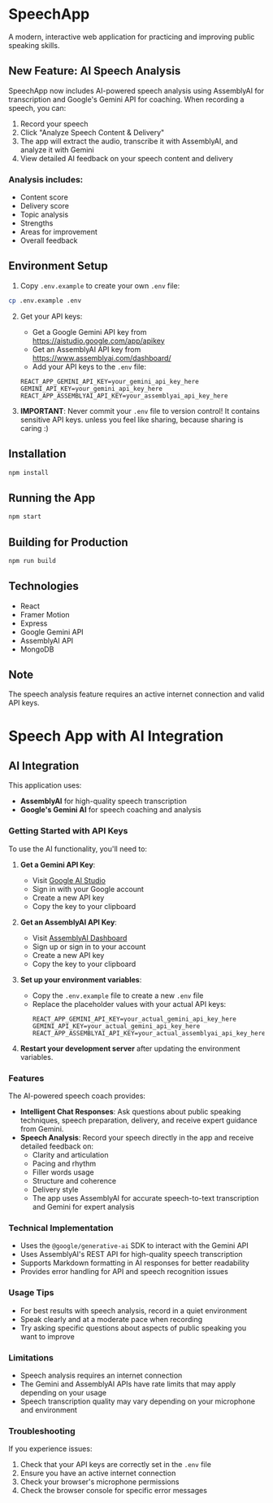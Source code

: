 # SpeechApp

A modern, interactive web application for practicing and improving public speaking skills.

## New Feature: AI Speech Analysis

SpeechApp now includes AI-powered speech analysis using AssemblyAI for transcription and Google's Gemini API for coaching. When recording a speech, you can:

1. Record your speech
2. Click "Analyze Speech Content & Delivery" 
3. The app will extract the audio, transcribe it with AssemblyAI, and analyze it with Gemini
4. View detailed AI feedback on your speech content and delivery

### Analysis includes:
- Content score
- Delivery score
- Topic analysis
- Strengths
- Areas for improvement
- Overall feedback

## Environment Setup

1. Copy `.env.example` to create your own `.env` file:
```bash
cp .env.example .env
```

2. Get your API keys:
   - Get a Google Gemini API key from https://aistudio.google.com/app/apikey
   - Get an AssemblyAI API key from https://www.assemblyai.com/dashboard/
   - Add your API keys to the `.env` file:
   ```
   REACT_APP_GEMINI_API_KEY=your_gemini_api_key_here
   GEMINI_API_KEY=your_gemini_api_key_here
   REACT_APP_ASSEMBLYAI_API_KEY=your_assemblyai_api_key_here
   ```

3. **IMPORTANT**: Never commit your `.env` file to version control! It contains sensitive API keys. unless you feel like sharing, because sharing is caring :)

## Installation

```bash
npm install
```

## Running the App

```bash
npm start
```

## Building for Production

```bash
npm run build
```

## Technologies
- React
- Framer Motion
- Express
- Google Gemini API
- AssemblyAI API
- MongoDB

## Note
The speech analysis feature requires an active internet connection and valid API keys.

# Speech App with AI Integration

## AI Integration

This application uses:
- **AssemblyAI** for high-quality speech transcription
- **Google's Gemini AI** for speech coaching and analysis

### Getting Started with API Keys

To use the AI functionality, you'll need to:

1. **Get a Gemini API Key**:
   - Visit [Google AI Studio](https://aistudio.google.com/app/apikey)
   - Sign in with your Google account
   - Create a new API key
   - Copy the key to your clipboard

2. **Get an AssemblyAI API Key**:
   - Visit [AssemblyAI Dashboard](https://www.assemblyai.com/dashboard/)
   - Sign up or sign in to your account
   - Create a new API key
   - Copy the key to your clipboard

3. **Set up your environment variables**:
   - Copy the `.env.example` file to create a new `.env` file
   - Replace the placeholder values with your actual API keys:
     ```
     REACT_APP_GEMINI_API_KEY=your_actual_gemini_api_key_here
     GEMINI_API_KEY=your_actual_gemini_api_key_here
     REACT_APP_ASSEMBLYAI_API_KEY=your_actual_assemblyai_api_key_here
     ```

4. **Restart your development server** after updating the environment variables.

### Features

The AI-powered speech coach provides:

- **Intelligent Chat Responses**: Ask questions about public speaking techniques, speech preparation, delivery, and receive expert guidance from Gemini.
- **Speech Analysis**: Record your speech directly in the app and receive detailed feedback on:
  - Clarity and articulation
  - Pacing and rhythm
  - Filler words usage
  - Structure and coherence
  - Delivery style
  - The app uses AssemblyAI for accurate speech-to-text transcription and Gemini for expert analysis

### Technical Implementation

- Uses the `@google/generative-ai` SDK to interact with the Gemini API
- Uses AssemblyAI's REST API for high-quality speech transcription
- Supports Markdown formatting in AI responses for better readability
- Provides error handling for API and speech recognition issues

### Usage Tips

- For best results with speech analysis, record in a quiet environment
- Speak clearly and at a moderate pace when recording
- Try asking specific questions about aspects of public speaking you want to improve

### Limitations

- Speech analysis requires an internet connection
- The Gemini and AssemblyAI APIs have rate limits that may apply depending on your usage
- Speech transcription quality may vary depending on your microphone and environment

### Troubleshooting

If you experience issues:

1. Check that your API keys are correctly set in the `.env` file
2. Ensure you have an active internet connection
3. Check your browser's microphone permissions
4. Check the browser console for specific error messages
